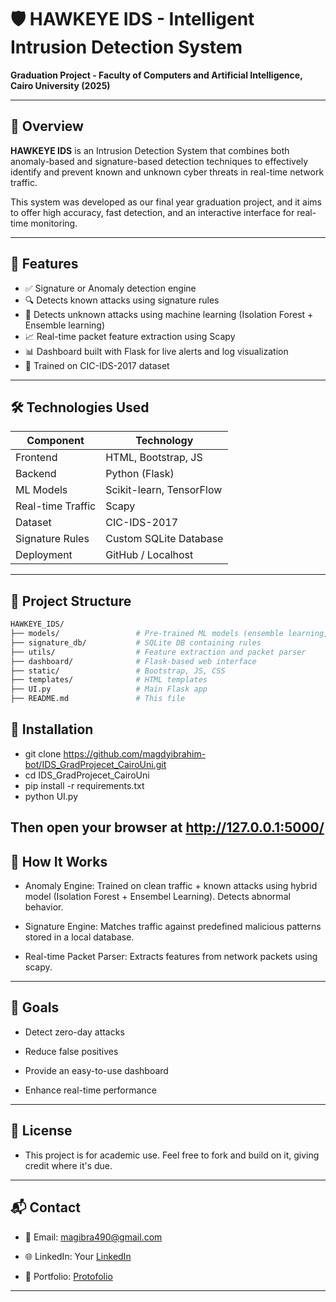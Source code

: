 # 🛡️ HAWKEYE IDS - Intelligent Intrusion Detection System  
**Graduation Project - Faculty of Computers and Artificial Intelligence, Cairo University (2025)**

---

## 📌 Overview

**HAWKEYE IDS** is an Intrusion Detection System that combines both anomaly-based and signature-based detection techniques to effectively identify and prevent known and unknown cyber threats in real-time network traffic.

This system was developed as our final year graduation project, and it aims to offer high accuracy, fast detection, and an interactive interface for real-time monitoring.

---

## 🚀 Features

- ✅ Signature or Anomaly detection engine
- 🔍 Detects known attacks using signature rules
- 🤖 Detects unknown attacks using machine learning (Isolation Forest + Ensemble learning)
- 📈 Real-time packet feature extraction using Scapy
- 📊 Dashboard built with Flask for live alerts and log visualization
- 🧠 Trained on CIC-IDS-2017 dataset

---

## 🛠️ Technologies Used

| Component         | Technology |
|------------------|------------|
| Frontend         | HTML, Bootstrap, JS |
| Backend          | Python (Flask) |
| ML Models        | Scikit-learn, TensorFlow |
| Real-time Traffic| Scapy |
| Dataset          | CIC-IDS-2017 |
| Signature Rules  | Custom SQLite Database |
| Deployment       | GitHub / Localhost |

---

## 📂 Project Structure

```bash
HAWKEYE_IDS/
├── models/                 # Pre-trained ML models (ensemble learning, Isolation Forest)
├── signature_db/           # SQLite DB containing rules
├── utils/                  # Feature extraction and packet parser
├── dashboard/              # Flask-based web interface
├── static/                 # Bootstrap, JS, CSS
├── templates/              # HTML templates
├── UI.py                   # Main Flask app
├── README.md               # This file
```

## 🔧 Installation
- git clone https://github.com/magdyibrahim-bot/IDS_GradProjecet_CairoUni.git
- cd IDS_GradProjecet_CairoUni
- pip install -r requirements.txt
- python UI.py

Then open your browser at http://127.0.0.1:5000/
---

## 🧪 How It Works

- Anomaly Engine: Trained on clean traffic + known attacks using hybrid model (Isolation Forest + Ensembel Learning). Detects abnormal behavior.

- Signature Engine: Matches traffic against predefined malicious patterns stored in a local database.

- Real-time Packet Parser: Extracts features from network packets using scapy.
---


## 🎯 Goals

- Detect zero-day attacks

- Reduce false positives

- Provide an easy-to-use dashboard

- Enhance real-time performance

---

## 📄 License

- This project is for academic use. Feel free to fork and build on it, giving credit where it's due.

---

## 📬 Contact
- 📧 Email: magibra490@gmail.com

- 🌐 LinkedIn: Your [LinkedIn](https://www.linkedin.com/in/magdy-ibrahim-bb743b220/)

- 📁 Portfolio: [Protofolio](https://magdyibrahim-bot.github.io/Protofolio)
---

